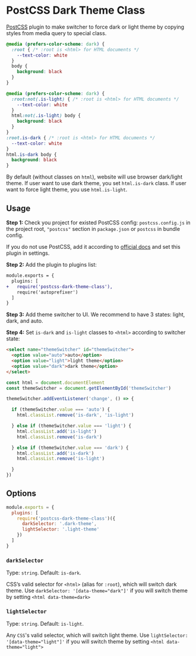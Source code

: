 # PostCSS Dark Theme Class

[PostCSS] plugin to make switcher to force dark or light theme by copying styles
from media query to special class.

[PostCSS]: https://github.com/postcss/postcss

```css
@media (prefers-color-scheme: dark) {
  :root { /* :root is <html> for HTML documents */
    --text-color: white
  }
  body {
    background: black
  }
}
```

```css
@media (prefers-color-scheme: dark) {
  :root:not(.is-light) { /* :root is <html> for HTML documents */
    --text-color: white
  }
  html:not(.is-light) body {
    background: black
  }
}
:root.is-dark { /* :root is <html> for HTML documents */
  --text-color: white
}
html.is-dark body {
  background: black
}
```

By default (without classes on `html`), website will use browser dark/light
theme. If user want to use dark theme, you set `html.is-dark` class.
If user want to force light theme, you use `html.is-light`.


## Usage

**Step 1:** Check you project for existed PostCSS config: `postcss.config.js`
in the project root, `"postcss"` section in `package.json`
or `postcss` in bundle config.

If you do not use PostCSS, add it according to [official docs]
and set this plugin in settings.

**Step 2:** Add the plugin to plugins list:

```diff
module.exports = {
  plugins: [
+   require('postcss-dark-theme-class'),
    require('autoprefixer')
  ]
}
```

**Step 3:** Add theme switcher to UI. We recommend to have 3 states: light,
dark, and auto.

**Step 4:** Set `is-dark` and `is-light` classes to `<html>` according
to switcher state:

```html
<select name="themeSwitcher" id="themeSwitcher">
  <option value="auto">auto</option>
  <option value="light">light theme</option>
  <option value="dark">dark theme</option>
</select>
```

```js
const html = document.documentElement
const themeSwitcher = document.getElementById('themeSwitcher')

themeSwitcher.addEventListener('change', () => {

  if (themeSwitcher.value === 'auto') {
    html.classList.remove('is-dark', 'is-light')

  } else if (themeSwitcher.value === 'light') {
    html.classList.add('is-light')
    html.classList.remove('is-dark')

  } else if (themeSwitcher.value === 'dark') {
    html.classList.add('is-dark')
    html.classList.remove('is-light')

  }
})
```

[official docs]: https://github.com/postcss/postcss#usage

## Options

```js
module.exports = {
  plugins: [
    require('postcss-dark-theme-class')({
      darkSelector: '.dark-theme',
      lightSelector: '.light-theme'
    })
  ]
}
```

### `darkSelector`

Type: `string`. Default: `is-dark`.

CSS’s valid selector for `<html>` (alias for `:root`), which will switch dark theme.
Use `darkSelector: '[data-theme="dark"]'` if you will switch theme by setting `<html data-theme=dark>`

### `lightSelector`

Type: `string`. Default: `is-light`.

Any `CSS`'s valid selector, which will switch light theme.
Use `lightSelector: '[data-theme="light"]'` if you will switch theme by setting `<html data-theme="light">`
